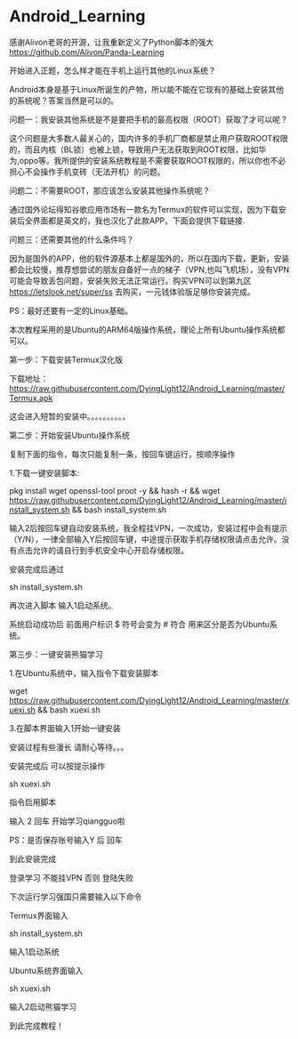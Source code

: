 # Android_Learning
感谢Alivon老哥的开源，让我重新定义了Python脚本的强大
https://github.com/Alivon/Panda-Learning

开始进入正题，怎么样才能在手机上运行其他的Linux系统？

Android本身是基于Linux所诞生的产物，所以能不能在它现有的基础上安装其他的系统呢？答案当然是可以的。

问题一：我安装其他系统是不是要把手机的最高权限（ROOT）获取了才可以呢？

这个问题是大多数人最关心的，国内许多的手机厂商都是禁止用户获取ROOT权限的，而且内核（BL锁）也被上锁，导致用户无法获取到ROOT权限，比如华为,oppo等。我所提供的安装系统教程是不需要获取ROOT权限的，所以你也不必担心不会操作手机变砖（无法开机）的问题。

问题二：不需要ROOT，那应该怎么安装其他操作系统呢？

通过国外论坛得知谷歌应用市场有一款名为Termux的软件可以实现，因为下载安装后全界面都是英文的，我也汉化了此款APP。下面会提供下载链接.

问题三：还需要其他的什么条件吗？

因为是国外的APP，他的软件源基本上都是国外的，所以在国内下载，更新，安装都会比较慢，推荐想尝试的朋友自备好一点的梯子（VPN,也叫飞机场），没有VPN可能会导致丢包问题，安装失败无法正常运行。购买VPN可以到第九区
https://letslook.net/super/ss
去购买，一元钱体验版足够你安装完成。

PS：最好还要有一定的Linux基础。

本次教程采用的是Ubuntu的ARM64版操作系统，理论上所有Ubuntu操作系统都可以。

第一步：下载安装Termux汉化版

下载地址：https://raw.githubusercontent.com/DyingLight12/Android_Learning/master/Termux.apk

这会进入短暂的安装中。。。。。。。。。。

第二步：开始安装Ubuntu操作系统

复制下面的指令，每次只能复制一条，按回车键运行，按顺序操作

1.下载一键安装脚本:

pkg install wget openssl-tool proot -y && hash -r && wget https://raw.githubusercontent.com/DyingLight12/Android_Learning/master/install_system.sh && bash install_system.sh

输入2后按回车键自动安装系统，我全程挂VPN，一次成功，安装过程中会有提示（Y/N），一律全部输入Y后按回车键，中途提示获取手机存储权限请点击允许。没有点击允许的请自行到手机安全中心开启存储权限。

安装完成后通过 

sh install_system.sh

再次进入脚本  输入1启动系统。

系统启动成功后 前面用户标识  $ 符号会变为 # 符合 用来区分是否为Ubuntu系统。

第三步：一键安装熊猫学习

1.在Ubuntu系统中，输入指令下载安装脚本

wget https://raw.githubusercontent.com/DyingLight12/Android_Learning/master/xuexi.sh && bash xuexi.sh

3.在脚本界面输入1开始一键安装

安装过程有些漫长  请耐心等待。。。

安装完成后 可以按提示操作

sh xuexi.sh

指令启用脚本

输入 2 回车  开始学习qiangguo啦

PS：是否保存账号输入Y  后 回车

到此安装完成

登录学习  不能挂VPN  否则 登陆失败

下次运行学习强国只需要输入以下命令

Termux界面输入

sh install_system.sh

输入1启动系统

Ubuntu系统界面输入

sh xuexi.sh

输入2启动熊猫学习

到此完成教程！
